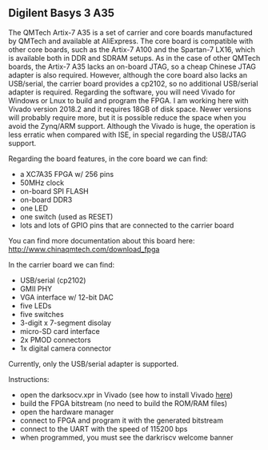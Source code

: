 ## Digilent Basys 3 A35

The QMTech Artix-7 A35 is a set of carrier and core boards manufactured by
QMTech and available at AliExpress.  The core board is compatible with other
core boards, such as the Artix-7 A100 and the Spartan-7 LX16, which is
available both in DDR and SDRAM setups.  As in the case of other QMTech
boards, the Artix-7 A35 lacks an on-board JTAG, so a cheap Chinese JTAG
adapter is also required.  However, although the core board also lacks an
USB/serial, the carrier board provides a cp2102, so no additional USB/serial
adapter is required.  Regarding the software, you will need Vivado for
Windows or Lnux to build and program the FPGA.  I am working here with
Vivado version 2018.2 and it requires 18GB of disk space.  Newer versions
will probably require more, but it is possible reduce the space when you
avoid the Zynq/ARM support.  Although the Vivado is huge, the operation is
less erratic when compared with ISE, in special regarding the USB/JTAG
support.

Regarding the board features, in the core board we can find:

- a XC7A35 FPGA w/ 256 pins
- 50MHz clock
- on-board SPI FLASH
- on-board DDR3
- one LED
- one switch (used as RESET)
- lots and lots of GPIO pins that are connected to the carrier board

You can find more documentation about this board here: http://www.chinaqmtech.com/download_fpga

In the carrier board we can find:

- USB/serial (cp2102)
- GMII PHY
- VGA interface w/ 12-bit DAC
- five LEDs
- five switches
- 3-digit x 7-segment disolay
- micro-SD card interface
- 2x PMOD connectors
- 1x digital camera connector

Currently, only the USB/serial adapter is supported.

Instructions:

- open the darksocv.xpr in Vivado (see how to install Vivado [here](https://www.xilinx.com/support/documentation/sw_manuals/xilinx2018_2/ug973-vivado-release-notes-install-license.pdf))
- build the FPGA bitstream (no need to build the ROM/RAM files)
- open the hardware manager
- connect to FPGA and program it with the generated bitstream
- connect to the UART with the speed of 115200 bps
- when programmed, you must see the darkriscv welcome banner
